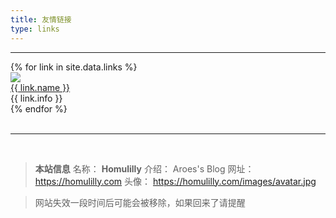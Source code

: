 ```yaml
---
title: 友情链接
type: links
---
```


---- 
<div class="links-content">
    <div class="link-navigation">
        {% for link in site.data.links %}
        <div class="card"><img class="ava nomediumzoom" src="{{ link.avatar }}" />
            <div class="card-header">
                <div><a href="{{ link.site }}" target="_blank"> {{ link.name }}</a> </div>
                <div class="info">{{ link.info }}</div>
            </div>
        </div>
        {% endfor %}
    </div>
</div>

<br />
<!-- <br />
<p class="site-title" style="text-align: center">BOOKMARK</p> -->

---- 

<!-- <div class="links-content">
    <div class="link-navigation">
        {% for link in site.data.linkb %}
        <div class="card"><img class="ava nomediumzoom" src="{{ link.avatar }}" />
            <div class="card-header">
                <div><a href="{{ link.site }}" target="_blank"> {{ link.name }}</a> </div>
                <div class="info">{{ link.info }}</div>
            </div>
        </div>
        {% endfor %}
    </div>
</div> -->

<br />

> **本站信息** 
名称： **Homulilly**
介绍： Aroes\'s Blog 
网址： https://homulilly.com
头像： https://homulilly.com/images/avatar.jpg

> 网站失效一段时间后可能会被移除，如果回来了请提醒